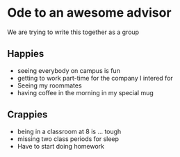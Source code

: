 # Ode to an awesome advisor
We are trying to write this together as a group


## Happies

- seeing everybody on campus is fun
- getting to work part-time for the company I intered for
- Seeing my roommates
- having coffee in the morning in my special mug

## Crappies

- being in a classroom at 8 is ... tough
- missing two class periods for sleep
- Have to start doing homework
